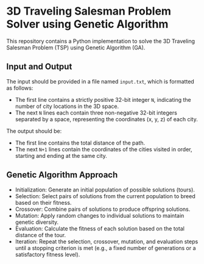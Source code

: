# 3D Traveling Salesman Problem Solver using Genetic Algorithm

This repository contains a Python implementation to solve the 3D Traveling Salesman Problem (TSP) using Genetic Algorithm (GA).

## Input and Output

The input should be provided in a file named `input.txt`, which is formatted as follows:
- The first line contains a strictly positive 32-bit integer `N`, indicating the number of city locations in the 3D space.
- The next `N` lines each contain three non-negative 32-bit integers separated by a space, representing the coordinates (x, y, z) of each city.

The output should be:
- The first line contains the total distance of the path.
- The next `N+1` lines contain the coordinates of the cities visited in order, starting and ending at the same city.

## Genetic Algorithm Approach
- Initialization: Generate an initial population of possible solutions (tours).
- Selection: Select pairs of solutions from the current population to breed based on their fitness.
- Crossover: Combine pairs of solutions to produce offspring solutions.
- Mutation: Apply random changes to individual solutions to maintain genetic diversity.
- Evaluation: Calculate the fitness of each solution based on the total distance of the tour.
- Iteration: Repeat the selection, crossover, mutation, and evaluation steps until a stopping criterion is met (e.g., a fixed number of generations or a satisfactory fitness level).

